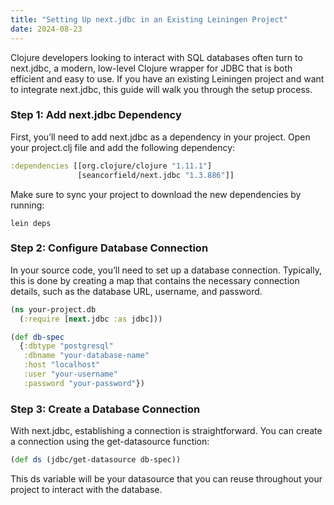 ```yaml
---
title: "Setting Up next.jdbc in an Existing Leiningen Project"
date: 2024-08-23
---
```


Clojure developers looking to interact with SQL databases often turn to next.jdbc, a modern, low-level Clojure wrapper 
for JDBC that is both efficient and easy to use. If you have an existing Leiningen project and want to integrate 
next.jdbc, this guide will walk you through the setup process.

### Step 1: Add next.jdbc Dependency

First, you’ll need to add next.jdbc as a dependency in your project. Open your project.clj file and add the following 
dependency:

```clojure
:dependencies [[org.clojure/clojure "1.11.1"]
               [seancorfield/next.jdbc "1.3.886"]]
```

Make sure to sync your project to download the new dependencies by running:

```
lein deps
```

### Step 2: Configure Database Connection

In your source code, you’ll need to set up a database connection. Typically, this is done by creating a map that 
contains the necessary connection details, such as the database URL, username, and password.

```clojure
(ns your-project.db
  (:require [next.jdbc :as jdbc]))

(def db-spec
  {:dbtype "postgresql"
   :dbname "your-database-name"
   :host "localhost"
   :user "your-username"
   :password "your-password"})
```

### Step 3: Create a Database Connection

With next.jdbc, establishing a connection is straightforward. You can create a connection using the get-datasource 
function:

```clojure
(def ds (jdbc/get-datasource db-spec))
```

This ds variable will be your datasource that you can reuse throughout your project to interact with the database.